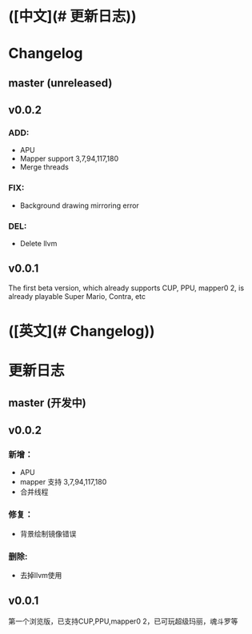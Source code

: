 # ([中文](# 更新日志))

# Changelog 

## master (unreleased)



## v0.0.2

### ADD:

- APU
- Mapper support 3,7,94,117,180
- Merge threads

### FIX:

- Background drawing mirroring error

### DEL:

-  Delete llvm



## v0.0.1

The first beta version, which already supports CUP, PPU, mapper0 2, is already playable Super Mario, Contra, etc





# ([英文](# Changelog))

# 更新日志 

## master (开发中)



## v0.0.2

### 新增：

- APU
- mapper 支持 3,7,94,117,180
- 合并线程

### 修复：

- 背景绘制镜像错误

### 删除:

- 去掉llvm使用



## v0.0.1

第一个浏览版，已支持CUP,PPU,mapper0 2，已可玩超级玛丽，魂斗罗等
